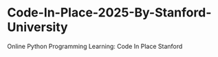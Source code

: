# Code-In-Place-2025-By-Stanford-University
Online Python Programming Learning: Code In Place Stanford
